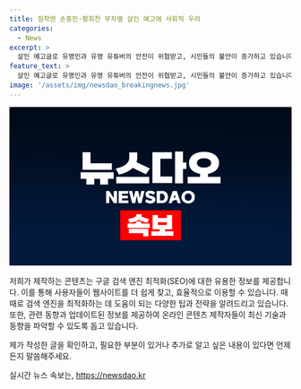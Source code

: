 ```yaml
---
title: 침착맨 손흥민·황희찬 무차별 살인 예고에 사회적 우려
categories:
  - News
excerpt: >
  살인 예고글로 유명인과 유명 유튜버의 안전이 위협받고, 시민들의 불안이 증가하고 있습니다. 경찰의 노력에도 불구하고 살인 예고를 올린 작성자들은 솜방망이 처벌만 받고 있어, 대책 마련이 시급합니다. 지난 5월 서울역에서의 칼부림 예고글도 이를 확인시켰으며, 변호사는 엄하게 처벌될 신설 규정이 필요하다고 밝혔습니다. 사람들의 안전과 행정력 낭비를 막기 위해 대책 마련이 절실한 상황입니다.
feature_text: >
  살인 예고글로 유명인과 유명 유튜버의 안전이 위협받고, 시민들의 불안이 증가하고 있습니다. 경찰의 노력에도 불구하고 살인 예고를 올린 작성자들은 솜방망이 처벌만 받고 있어, 대책 마련이 시급합니다. 지난 5월 서울역에서의 칼부림 예고글도 이를 확인시켰으며, 변호사는 엄하게 처벌될 신설 규정이 필요하다고 밝혔습니다. 사람들의 안전과 행정력 낭비를 막기 위해 대책 마련이 절실한 상황입니다.
image: '/assets/img/newsdao_breakingnews.jpg'
---
```


<p><img src="/assets/img/newsdao_breakingnews.jpg" alt="bookingtag 속보" /></p>

<p>저희가 제작하는 콘텐츠는 구글 검색 엔진 최적화(SEO)에 대한 유용한 정보를 제공합니다. 이를 통해 사용자들이 웹사이트를 더 쉽게 찾고, 효율적으로 이용할 수 있습니다. 때때로 검색 엔진을 최적화하는 데 도움이 되는 다양한 팁과 전략을 알려드리고 있습니다. 또한, 관련 동향과 업데이트된 정보를 제공하여 온라인 콘텐츠 제작자들이 최신 기술과 동향을 파악할 수 있도록 돕고 있습니다.</p>

<p>제가 작성한 글을 확인하고, 필요한 부분이 있거나 추가로 알고 싶은 내용이 있다면 언제든지 말씀해주세요.</p>
실시간 뉴스 속보는, <a href="https://newsdao.kr" rel="dofollow">https://newsdao.kr</a>


